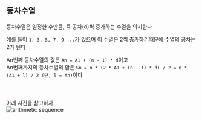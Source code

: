 ## 등차수열
등차수열은 일정한 수만큼, 즉 공차(d)씩 증가하는 수열을 의미한다  

예를 들어 `1, 3, 5, 7, 9 ...`가 있으며 이 수열은 2씩 증가하기때문에 수열의 공차는 2가 된다  

An번째 등차수열의 값은 `An = A1 + (n - 1) * d`이고  
An번째까지의 등차수열의 합은 `Sn = n * (2 * A1 + (n - 1) * d) / 2 = n * (A1 + l) / 2 (단, l = An)`이다  

　  
　  
아래 사진을 참고하자  
![arithmetic sequence](https://user-images.githubusercontent.com/58582985/137086284-e3ab3785-1234-4e12-ae18-7a211602350c.png)
